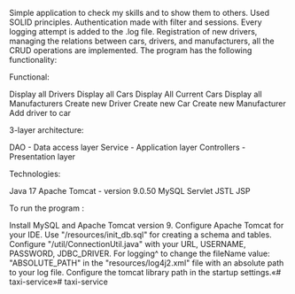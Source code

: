 Simple application to check my skills and to show them to others. Used SOLID principles. Authentication made with filter and sessions. Every logging attempt is added to the .log file. Registration of new drivers, managing the relations between cars, drivers, and manufacturers, all the CRUD operations are implemented. The program has the following functionality:

Functional:

Display all Drivers
Display all Cars
Display All Current Cars
Display all Manufacturers
Create new Driver
Create new Car
Create new Manufacturer
Add driver to car

3-layer architecture:

DAO - Data access layer
Service - Application layer
Controllers - Presentation layer

Technologies:

Java 17
Apache Tomcat - version 9.0.50
MySQL
Servlet
JSTL
JSP

To run the program :

Install MySQL and Apache Tomcat version 9.
Configure Apache Tomcat for your IDE.
Use "/resources/init_db.sql" for creating a schema and tables.
Configure "/util/ConnectionUtil.java" with your URL, USERNAME, PASSWORD, JDBC_DRIVER.
For logging^ to change the fileName value: "ABSOLUTE_PATH" in the "resources/log4j2.xml" file with an absolute path to your log file.
Configure the tomcat library path in the startup settings.«# taxi-service»#   t a x i - s e r v i c e  
 
